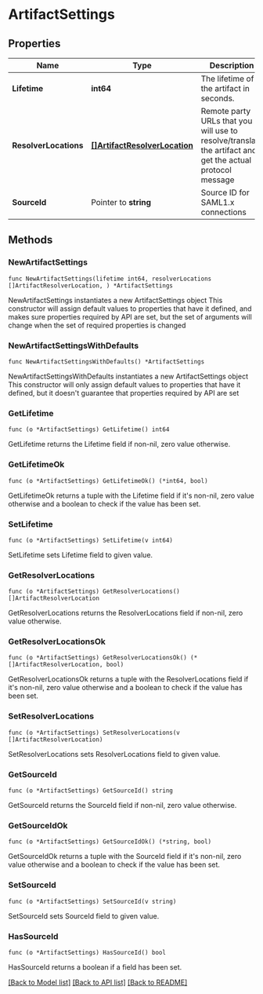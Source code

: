 # ArtifactSettings

## Properties

Name | Type | Description | Notes
------------ | ------------- | ------------- | -------------
**Lifetime** | **int64** | The lifetime of the artifact in seconds. | 
**ResolverLocations** | [**[]ArtifactResolverLocation**](ArtifactResolverLocation.md) | Remote party URLs that you will use to resolve/translate the artifact and get the actual protocol message | 
**SourceId** | Pointer to **string** | Source ID for SAML1.x connections | [optional] 

## Methods

### NewArtifactSettings

`func NewArtifactSettings(lifetime int64, resolverLocations []ArtifactResolverLocation, ) *ArtifactSettings`

NewArtifactSettings instantiates a new ArtifactSettings object
This constructor will assign default values to properties that have it defined,
and makes sure properties required by API are set, but the set of arguments
will change when the set of required properties is changed

### NewArtifactSettingsWithDefaults

`func NewArtifactSettingsWithDefaults() *ArtifactSettings`

NewArtifactSettingsWithDefaults instantiates a new ArtifactSettings object
This constructor will only assign default values to properties that have it defined,
but it doesn't guarantee that properties required by API are set

### GetLifetime

`func (o *ArtifactSettings) GetLifetime() int64`

GetLifetime returns the Lifetime field if non-nil, zero value otherwise.

### GetLifetimeOk

`func (o *ArtifactSettings) GetLifetimeOk() (*int64, bool)`

GetLifetimeOk returns a tuple with the Lifetime field if it's non-nil, zero value otherwise
and a boolean to check if the value has been set.

### SetLifetime

`func (o *ArtifactSettings) SetLifetime(v int64)`

SetLifetime sets Lifetime field to given value.


### GetResolverLocations

`func (o *ArtifactSettings) GetResolverLocations() []ArtifactResolverLocation`

GetResolverLocations returns the ResolverLocations field if non-nil, zero value otherwise.

### GetResolverLocationsOk

`func (o *ArtifactSettings) GetResolverLocationsOk() (*[]ArtifactResolverLocation, bool)`

GetResolverLocationsOk returns a tuple with the ResolverLocations field if it's non-nil, zero value otherwise
and a boolean to check if the value has been set.

### SetResolverLocations

`func (o *ArtifactSettings) SetResolverLocations(v []ArtifactResolverLocation)`

SetResolverLocations sets ResolverLocations field to given value.


### GetSourceId

`func (o *ArtifactSettings) GetSourceId() string`

GetSourceId returns the SourceId field if non-nil, zero value otherwise.

### GetSourceIdOk

`func (o *ArtifactSettings) GetSourceIdOk() (*string, bool)`

GetSourceIdOk returns a tuple with the SourceId field if it's non-nil, zero value otherwise
and a boolean to check if the value has been set.

### SetSourceId

`func (o *ArtifactSettings) SetSourceId(v string)`

SetSourceId sets SourceId field to given value.

### HasSourceId

`func (o *ArtifactSettings) HasSourceId() bool`

HasSourceId returns a boolean if a field has been set.


[[Back to Model list]](../README.md#documentation-for-models) [[Back to API list]](../README.md#documentation-for-api-endpoints) [[Back to README]](../README.md)


